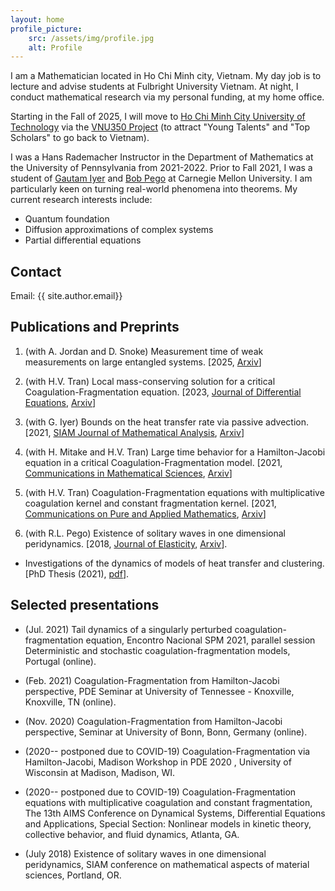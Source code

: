 ```yaml
---
layout: home
profile_picture:
    src: /assets/img/profile.jpg
    alt: Profile
---
```

I am a Mathematician located in Ho Chi Minh city, Vietnam. 
My day job is to lecture and advise students at Fulbright University Vietnam.
At night, I conduct mathematical research via my
 personal funding, at my home office.

Starting in the Fall of 2025, I will move to [Ho Chi Minh City University of Technology](https://hcmut.edu.vn/en) via the 
[VNU350 Project](https://vnu350.vnuhcm.edu.vn/en/) (to attract "Young Talents" and "Top Scholars" 
to go back to Vietnam).


I was a Hans Rademacher Instructor in the Department of Mathematics at the 
University of Pennsylvania from 2021-2022. 
Prior to Fall 2021, I was a student of [Gautam Iyer](https://www.math.cmu.edu/~gautam/) and [Bob Pego](https://www.math.cmu.edu/~bobpego/) at Carnegie Mellon University. 
I am particularly keen on turning real-world phenomena into theorems.
My current research interests include: 

- Quantum foundation
- Diffusion approximations of complex systems 
- Partial differential equations 

## Contact
Email: {{ site.author.email}}

## Publications and Preprints
1. (with A. Jordan and D. Snoke) Measurement time of weak measurements on large entangled systems. [2025, [Arxiv](https://arxiv.org/abs/2410.08484)]

1. (with H.V. Tran) Local mass-conserving solution for a critical Coagulation-Fragmentation equation. [2023, [Journal of Differential Equations](https://www.sciencedirect.com/science/article/pii/S0022039622007252?dgcid=author), [Arxiv](https://arxiv.org/abs/2202.03394)]

1. (with G. Iyer) Bounds on the heat transfer rate via passive advection. [2021, [SIAM Journal of Mathematical Analysis](https://epubs.siam.org/doi/10.1137/21M1394497), 
[Arxiv](https://arxiv.org/abs/2101.10287)]

1. (with H. Mitake and H.V. Tran) Large time behavior for a Hamilton-Jacobi equation in a critical
  Coagulation-Fragmentation model. 
  [2021, [Communications in Mathematical Sciences](https://dx.doi.org/10.4310/CMS.2021.v19.n2.a8), 
  [Arxiv](https://arxiv.org/abs/2004.13619)]

1. (with H.V. Tran) Coagulation-Fragmentation equations with multiplicative coagulation kernel and constant fragmentation kernel. 
[2021, [Communications on Pure and Applied Mathematics](https://doi.org/10.1002/cpa.21979),
 [Arxiv](https://arxiv.org/abs/1910.13424)]

1. (with R.L. Pego) Existence of solitary waves in one dimensional peridynamics. 
[2018, [Journal of Elasticity](https://rdcu.be/bargo),
 [Arxiv](https://arxiv.org/abs/1802.00516)].

- Investigations of the dynamics of models of heat transfer and clustering. 
[PhD Thesis (2021), [pdf](pdfs/Van-Thesis.pdf)].

## Selected presentations 
- (Jul. 2021) Tail dynamics of a singularly perturbed coagulation-fragmentation equation, Encontro Nacional SPM 2021, parallel session Deterministic and stochastic coagulation-fragmentation models, Portugal (online).

- (Feb. 2021) Coagulation-Fragmentation from Hamilton-Jacobi perspective, PDE Seminar at  University of Tennessee - Knoxville, Knoxville, TN (online).

- (Nov. 2020) Coagulation-Fragmentation from Hamilton-Jacobi perspective, Seminar at University of Bonn, Bonn, Germany (online).

- (2020-- postponed due to COVID-19) Coagulation-Fragmentation via Hamilton-Jacobi, Madison Workshop in PDE 2020 , University of Wisconsin at Madison, Madison, WI.

- (2020-- postponed due to COVID-19) Coagulation-Fragmentation equations with multiplicative coagulation and constant
fragmentation, The 13th AIMS Conference on Dynamical Systems, Differential Equations and
Applications, Special Section: Nonlinear models in kinetic theory, collective behavior, and fluid
dynamics, Atlanta, GA.

- (July 2018) Existence of solitary waves in one dimensional peridynamics, SIAM conference on mathematical aspects of material sciences, Portland, OR.
